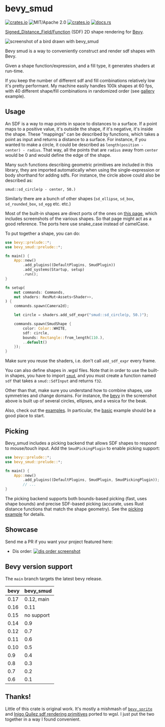 # bevy_smud

[![crates.io](https://img.shields.io/crates/v/bevy_smud.svg)](https://crates.io/crates/bevy_smud)
![MIT/Apache 2.0](https://img.shields.io/badge/license-MIT%2FApache-blue.svg)
[![crates.io](https://img.shields.io/crates/d/bevy_smud.svg)](https://crates.io/crates/bevy_smud)
[![docs.rs](https://img.shields.io/docsrs/bevy_smud)](https://docs.rs/bevy_smud)

[Signed_Distance_Field/Function][SDF] (SDF) 2D shape rendering for [Bevy](https://bevyengine.org).

![screenshot of a bird drawn with bevy_smud](https://johanhelsing.studio/assets/bevy_smud_banner.png)

Bevy smud is a way to conveniently construct and render sdf shapes with Bevy.

Given a shape function/expression, and a fill type, it generates shaders at run-time.

If you keep the number of different sdf and fill combinations relatively low it's pretty performant. My machine easily handles 100k shapes at 60 fps, with 40 different shape/fill combinations in randomized order (see [gallery](https://github.com/johanhelsing/bevy_smud/blob/main/examples/gallery.rs) example).

## Usage

An SDF is a way to map points in space to distances to a surface. If a point maps to a positive value, it's outside the shape, if it's negative, it's inside the shape. These "mappings" can be described by functions, which takes a point as input and returns a distance to a surface. For instance, if you wanted to make a circle, it could be described as `length(position - center) - radius`. That way, all the points that are `radius` away from `center` would be 0 and would define the edge of the shape.

Many such functions describing geometric primitives are included in this library, they are imported automatically when using the single-expression or body shorthand for adding sdfs. For instance, the circle above could also be described as:

```wgsl
smud::sd_circle(p - center, 50.)
```

Similarly there are a bunch of other shapes (`sd_ellipse`, `sd_box`, `sd_rounded_box`, `sd_egg` etc. etc.)

Most of the built-in shapes are direct ports of the ones on [this page](https://iquilezles.org/www/articles/distfunctions2d/distfunctions2d.htm), which includes screenshots of the various shapes. So that page might act as a good reference. The ports here use snake_case instead of camelCase.

To put together a shape, you can do:

```rust no_run
use bevy::prelude::*;
use bevy_smud::prelude::*;

fn main() {
    App::new()
        .add_plugins((DefaultPlugins, SmudPlugin))
        .add_systems(Startup, setup)
        .run();
}

fn setup(
    mut commands: Commands,
    mut shaders: ResMut<Assets<Shader>>,
) {
    commands.spawn(Camera2d);

    let circle = shaders.add_sdf_expr("smud::sd_circle(p, 50.)");

    commands.spawn(SmudShape {
        color: Color::WHITE,
        sdf: circle,
        bounds: Rectangle::from_length(110.),
        ..default()
    });
}
```

Make sure you reuse the shaders, i.e. don't call `add_sdf_expr` every frame.

You can also define shapes in .wgsl files. Note that in order to use the built-in shapes, you have to import [`smud`](https://github.com/johanhelsing/bevy_smud/blob/main/assets/smud.wgsl), and you must create a function named `sdf` that takes a `smud::SdfInput` and returns `f32`.

Other than that, make sure you understand how to combine shapes, use symmetries and change domains. For instance, the [bevy](https://github.com/johanhelsing/bevy_smud/blob/main/assets/bevy.wgsl) in the screenshot above is built up of several circles, ellipses, and a vesica for the beak.

Also, check out the [examples](https://github.com/johanhelsing/bevy_smud/blob/main/examples). In particular, the [basic](https://github.com/johanhelsing/bevy_smud/blob/main/examples/basic.rs) example should be a good place to start.

## Picking

Bevy_smud includes a picking backend that allows SDF shapes to respond to mouse/touch input. Add the `SmudPickingPlugin` to enable picking support:

```rust no_run
use bevy::prelude::*;
use bevy_smud::prelude::*;

fn main() {
    App::new()
        .add_plugins((DefaultPlugins, SmudPlugin, SmudPickingPlugin));
        // ...
}
```

The picking backend supports both bounds-based picking (fast, uses shape bounds) and precise SDF-based picking (accurate, uses Rust distance functions that match the shape geometry). See the [picking example](https://github.com/johanhelsing/bevy_smud/blob/main/examples/picking.rs) for details.

## Showcase

Send me a PR if you want your project featured here:

- Dis order: [![dis order screenshot](https://johanhelsing.studio/assets/dis-order.png)](https://jhelsing.itch.io/dis-order)

## Bevy version support

The `main` branch targets the latest bevy release.

|bevy|bevy_smud|
|----|---------|
|0.17|0.12, main|
|0.16|0.11     |
|0.15|no support|
|0.14|0.9      |
|0.12|0.7      |
|0.11|0.6      |
|0.10|0.5      |
|0.9 |0.4      |
|0.8 |0.3      |
|0.7 |0.2      |
|0.6 |0.1      |

## Thanks!

Little of this crate is original work. It's mostly a mishmash of [`bevy_sprite`](https://github.com/bevyengine/bevy/tree/main/crates/bevy_sprite) and [Inigo Quilez sdf rendering primitives](https://iquilezles.org/www/articles/distfunctions2d/distfunctions2d.htm) ported to wgsl. I just put the two together in a way I found convenient.

[SDF]: https://en.wikipedia.org/wiki/Signed_distance_function
